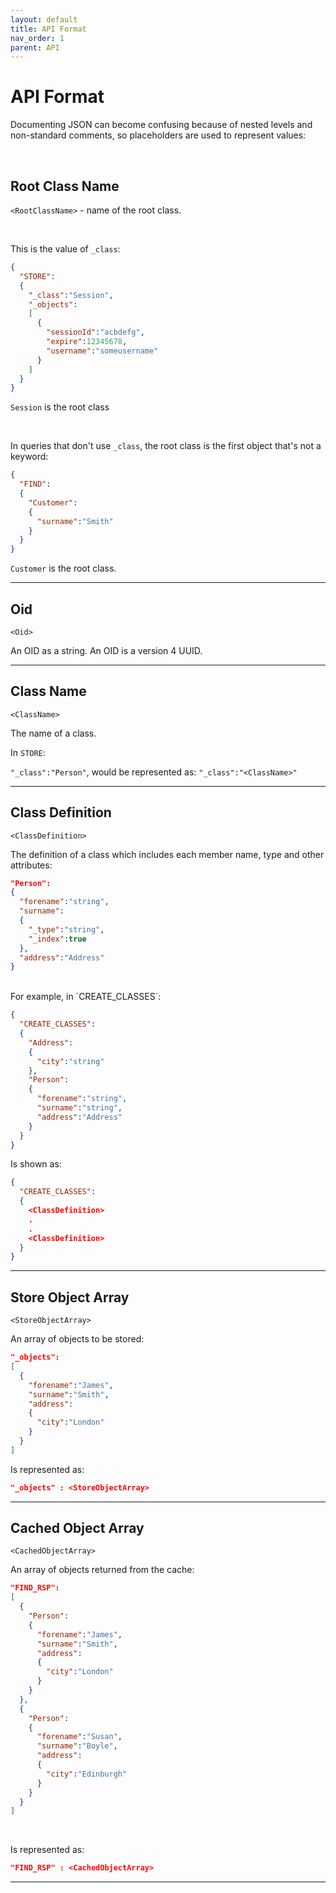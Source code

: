 ```yaml
---
layout: default
title: API Format
nav_order: 1
parent: API
---
```


# API Format

Documenting JSON can become confusing because of nested levels and non-standard comments, so placeholders are used to represent values:

<br/>


## Root Class Name

`<RootClassName>` - name of the root class.

<br/>

This is the value of `_class`:

```json
{
  "STORE":
  {
    "_class":"Session",
    "_objects":
    [
      {
        "sessionId":"acbdefg",
        "expire":12345678,
        "username":"someusername"
      }
    ]
  }
}
``` 

`Session` is the root class 

<br/>

In queries that don't use `_class`, the root class is the first object that's not a keyword:

```json
{
  "FIND":
  {
    "Customer":
    {
      "surname":"Smith"
    }
  }
}
```

```Customer``` is the root class.



---

## Oid

```<Oid>```

An OID as a string. An OID is a version 4 UUID.

---

## Class Name
```<ClassName>```

The name of a class.

In `STORE`:

`"_class":"Person"`, would be represented as: `"_class":"<ClassName>"`

---

## Class Definition
```<ClassDefinition>```

The definition of a class which includes each member name, type and other attributes:

```json
"Person":
{
  "forename":"string",
  "surname":
  {
    "_type":"string",
    "_index":true
  },
  "address":"Address"
}
```

</br>
For example, in `CREATE_CLASSES`:

```json
{
  "CREATE_CLASSES":
  {
    "Address":
    {
      "city":"string"      
    },
    "Person":
    {
      "forename":"string",
      "surname":"string",
      "address":"Address"
    }
  }
}
```

Is shown as:

```json
{
  "CREATE_CLASSES":
  {
    <ClassDefinition>
    .
    .
    <ClassDefinition>
  }
}
```


---

## Store Object Array
`<StoreObjectArray>`

An array of objects to be stored:

```json
"_objects":
[
  {
    "forename":"James",
    "surname":"Smith",
    "address":
    {
      "city":"London"
    }
  }
]
```

Is represented as:

```json
"_objects" : <StoreObjectArray>
```

---

## Cached Object Array
`<CachedObjectArray>`

An array of objects returned from the cache:

```json
"FIND_RSP":
[
  {
    "Person":
    {
      "forename":"James",
      "surname":"Smith",
      "address":
      {
        "city":"London"
      }
    }
  },
  {
    "Person":
    {
      "forename":"Susan",
      "surname":"Boyle",
      "address":
      {
        "city":"Edinburgh"
      }
    }
  }
]
```

<br/>

Is represented as:

```json
"FIND_RSP" : <CachedObjectArray>

```

---
